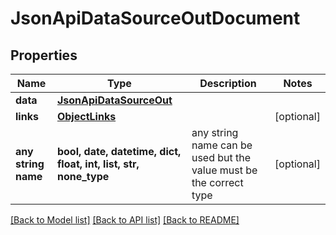 # JsonApiDataSourceOutDocument


## Properties
Name | Type | Description | Notes
------------ | ------------- | ------------- | -------------
**data** | [**JsonApiDataSourceOut**](JsonApiDataSourceOut.md) |  | 
**links** | [**ObjectLinks**](ObjectLinks.md) |  | [optional] 
**any string name** | **bool, date, datetime, dict, float, int, list, str, none_type** | any string name can be used but the value must be the correct type | [optional]

[[Back to Model list]](../README.md#documentation-for-models) [[Back to API list]](../README.md#documentation-for-api-endpoints) [[Back to README]](../README.md)


